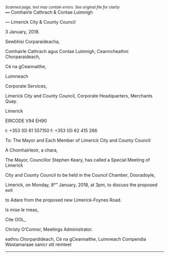 *<small>Scanned page, text may contain errors. See original file for clarity</small>*  
__—__ Comhairle Cathrach
& Contae Luimnigh

— Limerick City
& County Council

3 January, 2018.

Sewbhisi Corparaideacha,

Comhairle Cathrach agus Contae Luimnigh,
Ceanncheathni Chorparaideach,

Cé na gCeannaithe,

Luimneach

Corporate Services,

Limerick City and County Council,
Corporate Headquarters,
Merchants Quay.

Limerick

EIRCODE V94 EH90

t: +353 (0) 61 557150
f: +353 (0) 62 415 266

To: The Mayor and Each Member of Limerick City and County Council

A Chomhairleoir, a chara,

The Mayor, Councillor Stephen Keary, has called a Special Meeting of Limerick

City and County Council to be held in the Council Chamber, Dooradoyle,

Limerick, on Monday, 8°” January, 2018, at 3pm, to discuss the proposed exit

to Adare from the proposed new Limerick-Foynes Road.

Is mise le meas,

Cite OOL_

Christy O’Connor,
Meetings Administrator.

eathru Chorpardideach, Cé na gCeannaithe, Luimneach
Compendia Wastamaraae sanicr ott remteet

---
